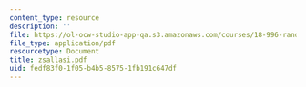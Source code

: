 ```yaml
---
content_type: resource
description: ''
file: https://ol-ocw-studio-app-qa.s3.amazonaws.com/courses/18-996-random-matrix-theory-and-its-applications-spring-2004/fedf83f01f05b4b585751fb191c647df_zsallasi.pdf
file_type: application/pdf
resourcetype: Document
title: zsallasi.pdf
uid: fedf83f0-1f05-b4b5-8575-1fb191c647df
---
```

